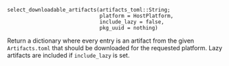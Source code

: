```
select_downloadable_artifacts(artifacts_toml::String;
                              platform = HostPlatform,
                              include_lazy = false,
                              pkg_uuid = nothing)
```

Return a dictionary where every entry is an artifact from the given `Artifacts.toml` that should be downloaded for the requested platform.  Lazy artifacts are included if `include_lazy` is set.
